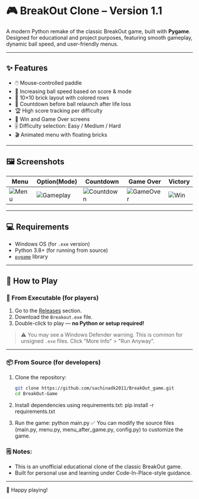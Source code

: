 # 🎮 BreakOut Clone – Version 1.1

A modern Python remake of the classic BreakOut game, built with **Pygame**. Designed for educational and project purposes, featuring smooth gameplay, dynamic ball speed, and user-friendly menus.

---

## ✨ Features

- 🖱️ Mouse-controlled paddle
- 🚀 Increasing ball speed based on score & mode
- 🧱 10×10 brick layout with colored rows
- 🔁 Countdown before ball relaunch after life loss
- 🏆 High score tracking per difficulty
- 🎯 Win and Game Over screens
- 🎚️ Difficulty selection: Easy / Medium / Hard
- 🎬 Animated menu with floating bricks

---

## 🖼️ Screenshots

| Menu | Option(Mode) | Countdown | Game Over | Victory |
|------|----------|-----------|-----------|---------|
| ![Menu](https://github.com/user-attachments/assets/61f07512-d4fa-40f0-8d6a-7c33536e7b54) | ![Gameplay](https://github.com/user-attachments/assets/2e6dbd62-a934-425c-b586-cd7835f9cf8d) | ![Countdown](https://github.com/user-attachments/assets/72de0f5d-6d42-4fec-8a30-8ca4d7404092)| ![GameOver](https://github.com/user-attachments/assets/51dffecf-66d5-4382-a59f-6386db26f5a1) | ![Win](https://github.com/user-attachments/assets/ffaa6e5c-f7af-431c-9e35-d0cfc0026b6b) |
---

## 💻 Requirements

- Windows OS (for `.exe` version)
- Python 3.8+ (for running from source)
- [`pygame`](https://pypi.org/project/pygame/) library

---

## 🚀 How to Play

### 🧩 From Executable (for players)

1. Go to the [Releases](https://github.com/your-username/BreakOut-Clone/releases) section.
2. Download the `Breakout.exe` file.
3. Double-click to play — **no Python or setup required!**

> ⚠️ You may see a Windows Defender warning. This is common for unsigned `.exe` files. Click "More Info" > "Run Anyway".

---

### 📦 From Source (for developers)

1. Clone the repository:

   ```bash
   git clone https://github.com/sachinadk2011/BreakOut_game.git
   cd BreakOut-Game
2. Install dependencies using requirements.txt:
   pip install -r requirements.txt
3. Run the game:
   python main.py
✅ You can modify the source files (main.py, menu.py, menu_after_game.py, config.py) to customize the game.

 ### 🗒️ Notes:
- This is an unofficial educational clone of the classic BreakOut game.
- Built for personal use and learning under Code-In-Place-style guidance.

---

👾 Happy playing!
